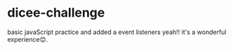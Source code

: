 # dicee-challenge
basic javaScript practice and added a event listeners
yeah!! it's a wonderful experience😊.
